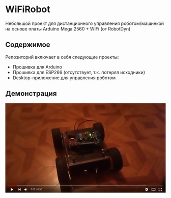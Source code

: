 # WiFiRobot

Небольшой проект для дистанционного управления роботом/машинкой на основе платы Arduino Mega 2560 + WiFi (от RobotDyn)

## Содержимое

Репозиторий включает в себя следующие проекты:
* Прошивка для Arduino
* Прошивка для ESP266 (отсутствует, т.к. потерял исходники)
* Desktop-приложение для управления роботом

## Демонстрация

[![Example](./img-2018-07-23-16-09-44.png)](http://www.youtube.com/watch?v=9bpjUbe9dkg "Wi-Fi Robot Demonstation")
